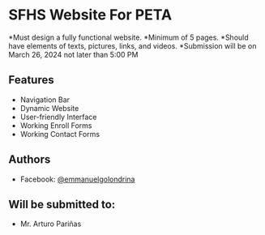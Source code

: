 # SFHS Website For PETA

*Must design a fully functional website.
*Minimum of 5 pages.
*Should have elements of texts, pictures, links, and videos.
*Submission will be on March 26, 2024 not later than 5:00 PM

## Features

- Navigation Bar
- Dynamic Website
- User-friendly Interface
- Working Enroll Forms
- Working Contact Forms

## Authors
- Facebook: [@emmanuelgolondrina](https://www.facebook.com/profile.php?id=100004811797956)

## Will be submitted to:

- Mr. Arturo Pariñas
